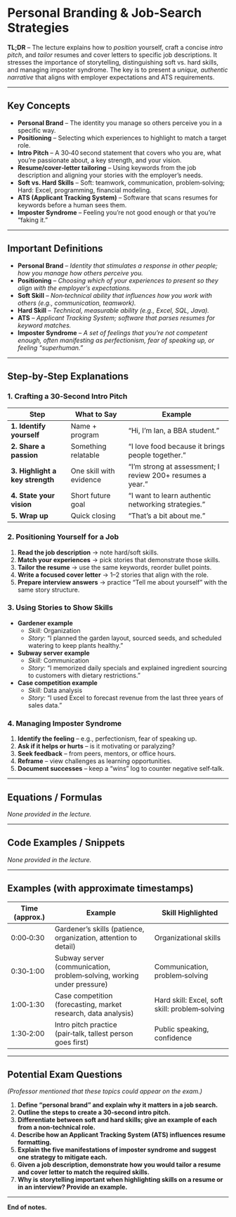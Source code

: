 # Personal Branding & Job‑Search Strategies  
**TL;DR** – The lecture explains how to *position* yourself, craft a concise *intro pitch*, and *tailor* resumes and cover letters to specific job descriptions. It stresses the importance of storytelling, distinguishing soft vs. hard skills, and managing imposter syndrome. The key is to present a *unique, authentic narrative* that aligns with employer expectations and ATS requirements.  

---

## Key Concepts
- **Personal Brand** – The identity you manage so others perceive you in a specific way.  
- **Positioning** – Selecting which experiences to highlight to match a target role.  
- **Intro Pitch** – A 30‑40 second statement that covers who you are, what you’re passionate about, a key strength, and your vision.  
- **Resume/cover‑letter tailoring** – Using keywords from the job description and aligning your stories with the employer’s needs.  
- **Soft vs. Hard Skills** – Soft: teamwork, communication, problem‑solving; Hard: Excel, programming, financial modeling.  
- **ATS (Applicant Tracking System)** – Software that scans resumes for keywords before a human sees them.  
- **Imposter Syndrome** – Feeling you’re not good enough or that you’re “faking it.”  

---

## Important Definitions
- **Personal Brand** – *Identity that stimulates a response in other people; how you manage how others perceive you.*  
- **Positioning** – *Choosing which of your experiences to present so they align with the employer’s expectations.*  
- **Soft Skill** – *Non‑technical ability that influences how you work with others (e.g., communication, teamwork).*  
- **Hard Skill** – *Technical, measurable ability (e.g., Excel, SQL, Java).*  
- **ATS** – *Applicant Tracking System; software that parses resumes for keyword matches.*  
- **Imposter Syndrome** – *A set of feelings that you’re not competent enough, often manifesting as perfectionism, fear of speaking up, or feeling “superhuman.”*  

---

## Step‑by‑Step Explanations

### 1. Crafting a 30‑Second Intro Pitch
| Step | What to Say | Example |
|------|-------------|---------|
| **1. Identify yourself** | Name + program | “Hi, I’m Ian, a BBA student.” |
| **2. Share a passion** | Something relatable | “I love food because it brings people together.” |
| **3. Highlight a key strength** | One skill with evidence | “I’m strong at assessment; I review 200+ resumes a year.” |
| **4. State your vision** | Short future goal | “I want to learn authentic networking strategies.” |
| **5. Wrap up** | Quick closing | “That’s a bit about me.” |

### 2. Positioning Yourself for a Job
1. **Read the job description** → note hard/soft skills.  
2. **Match your experiences** → pick stories that demonstrate those skills.  
3. **Tailor the resume** → use the same keywords, reorder bullet points.  
4. **Write a focused cover letter** → 1–2 stories that align with the role.  
5. **Prepare interview answers** → practice “Tell me about yourself” with the same story structure.

### 3. Using Stories to Show Skills
- **Gardener example**  
  - *Skill:* Organization  
  - *Story:* “I planned the garden layout, sourced seeds, and scheduled watering to keep plants healthy.”  
- **Subway server example**  
  - *Skill:* Communication  
  - *Story:* “I memorized daily specials and explained ingredient sourcing to customers with dietary restrictions.”  
- **Case competition example**  
  - *Skill:* Data analysis  
  - *Story:* “I used Excel to forecast revenue from the last three years of sales data.”  

### 4. Managing Imposter Syndrome
1. **Identify the feeling** – e.g., perfectionism, fear of speaking up.  
2. **Ask if it helps or hurts** – is it motivating or paralyzing?  
3. **Seek feedback** – from peers, mentors, or office hours.  
4. **Reframe** – view challenges as learning opportunities.  
5. **Document successes** – keep a “wins” log to counter negative self‑talk.  

---

## Equations / Formulas
*None provided in the lecture.*

---

## Code Examples / Snippets
*None provided in the lecture.*

---

## Examples (with approximate timestamps)

| Time (approx.) | Example | Skill Highlighted |
|----------------|---------|-------------------|
| 0:00‑0:30 | Gardener’s skills (patience, organization, attention to detail) | Organizational skills |
| 0:30‑1:00 | Subway server (communication, problem‑solving, working under pressure) | Communication, problem‑solving |
| 1:00‑1:30 | Case competition (forecasting, market research, data analysis) | Hard skill: Excel, soft skill: problem‑solving |
| 1:30‑2:00 | Intro pitch practice (pair‑talk, tallest person goes first) | Public speaking, confidence |

---

## Potential Exam Questions  
*(Professor mentioned that these topics could appear on the exam.)*

1. **Define “personal brand” and explain why it matters in a job search.**  
2. **Outline the steps to create a 30‑second intro pitch.**  
3. **Differentiate between soft and hard skills; give an example of each from a non‑technical role.**  
4. **Describe how an Applicant Tracking System (ATS) influences resume formatting.**  
5. **Explain the five manifestations of imposter syndrome and suggest one strategy to mitigate each.**  
6. **Given a job description, demonstrate how you would tailor a resume and cover letter to match the required skills.**  
7. **Why is storytelling important when highlighting skills on a resume or in an interview? Provide an example.**  

--- 

**End of notes.**